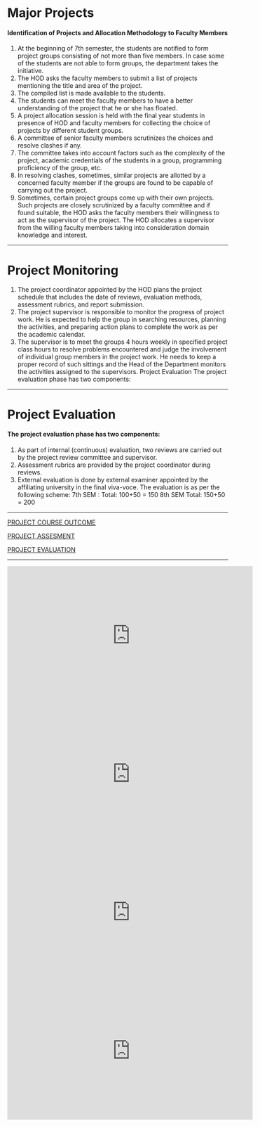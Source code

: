 # Major Projects
#### Identification of Projects and Allocation Methodology to Faculty Members
1. At the beginning of 7th semester, the students are notified to form project groups consisting of not more than five members.
In case some of the students are not able to form groups, the department takes the initiative.
2. The HOD asks the faculty members to submit a list of projects mentioning the title and area of the project.
3. The compiled list is made available to the students.
4. The students can meet the faculty members to have a better understanding of the project that he or she has floated.
5. A project allocation session is held with the final year students in presence of HOD and faculty members for collecting the
choice of projects by different student groups.
6. A committee of senior faculty members scrutinizes the choices and resolve clashes if any.
7. The committee takes into account factors such as the complexity of the project, academic credentials of the students in a
group, programming proficiency of the group, etc.
8. In resolving clashes, sometimes, similar projects are allotted by a concerned faculty member if the groups are found to be
capable of carrying out the project.
9. Sometimes, certain project groups come up with their own projects. Such projects are closely scrutinized by a faculty
committee and if found suitable, the HOD asks the faculty members their willingness to act as the supervisor of the project.
The HOD allocates a supervisor from the willing faculty members taking into consideration domain knowledge and interest.

---


# Project Monitoring
1. The project coordinator appointed by the HOD plans the project schedule that includes the date of reviews, evaluation
methods, assessment rubrics, and report submission.
2. The project supervisor is responsible to monitor the progress of project work. He is expected to help the group in searching
resources, planning the activities, and preparing action plans to complete the work as per the academic calendar.
3. The supervisor is to meet the groups 4 hours weekly in specified project class hours to resolve problems encountered and
judge the involvement of individual group members in the project work. He needs to keep a proper record of such sittings and
the Head of the Department monitors the activities assigned to the supervisors.
Project Evaluation
The project evaluation phase has two components:

---

# Project Evaluation

#### The project evaluation phase has two components:
1. As part of internal (continuous) evaluation, two reviews are carried out by the project review committee and supervisor.
2. Assessment rubrics are provided by the project coordinator during reviews.
3. External evaluation is done by external examiner appointed by the affiliating university in the final viva-voce.
The evaluation is as per the following scheme:
7th SEM : Total: 100+50 = 150
8th SEM Total: 150+50 = 200


---


[PROJECT COURSE OUTCOME]({backend_url}/department/labs/CSE_PO_01.pdf " ")

[PROJECT ASSESMENT]({backend_url}/department/labs/CSE_ASSESMENT.pdf "")

[PROJECT EVALUATION]({backend_url}/department/labs/CSE_PROJECT_EVALUATION.pdf "")


---


<iframe width="560" height="315" src="https://www.youtube.com/embed/LmoPzjEIMZc" title="YouTube video player" frameborder="0" allow="accelerometer; autoplay; clipboard-write; encrypted-media; gyroscope; picture-in-picture; web-share" allowfullscreen></iframe>

<iframe width="560" height="315" src="https://www.youtube.com/embed/eHmAgjxYi4I" title="YouTube video player" frameborder="0" allow="accelerometer; autoplay; clipboard-write; encrypted-media; gyroscope; picture-in-picture; web-share" allowfullscreen></iframe>

<iframe width="560" height="315" src="https://www.youtube.com/embed/9YPEYJCgtto" title="YouTube video player" frameborder="0" allow="accelerometer; autoplay; clipboard-write; encrypted-media; gyroscope; picture-in-picture; web-share" allowfullscreen></iframe>

<iframe width="560" height="315" src="https://www.youtube.com/embed/BIfj0ox1_EI" title="YouTube video player" frameborder="0" allow="accelerometer; autoplay; clipboard-write; encrypted-media; gyroscope; picture-in-picture; web-share" allowfullscreen></iframe>